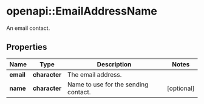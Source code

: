 # openapi::EmailAddressName

An email contact.

## Properties
Name | Type | Description | Notes
------------ | ------------- | ------------- | -------------
**email** | **character** | The email address. | 
**name** | **character** | Name to use for the sending contact. | [optional] 


